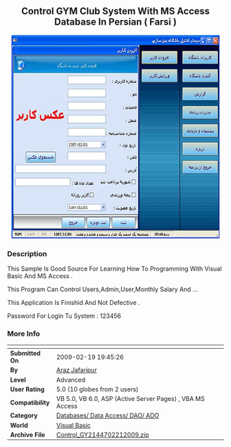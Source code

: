 ﻿<div align="center">

## Control GYM Club System With MS Access Database In Persian \( Farsi \)

<img src="PIC2009221121072895.jpg">
</div>

### Description

This Sample Is Good Source For Learning How To Programming With Visual Basic And MS Access .

This Program Can Control Users,Admin,User,Monthly Salary And ...

This Application Is Finishid And Not Defective .

Password For Login Tu System : 123456
 
### More Info
 


<span>             |<span>
---                |---
**Submitted On**   |2009-02-19 19:45:26
**By**             |[Araz Jafaripur](https://github.com/Planet-Source-Code/PSCIndex/blob/master/ByAuthor/araz-jafaripur.md)
**Level**          |Advanced
**User Rating**    |5.0 (10 globes from 2 users)
**Compatibility**  |VB 5\.0, VB 6\.0, ASP \(Active Server Pages\) , VBA MS Access
**Category**       |[Databases/ Data Access/ DAO/ ADO](https://github.com/Planet-Source-Code/PSCIndex/blob/master/ByCategory/databases-data-access-dao-ado__1-6.md)
**World**          |[Visual Basic](https://github.com/Planet-Source-Code/PSCIndex/blob/master/ByWorld/visual-basic.md)
**Archive File**   |[Control\_GY2144702212009\.zip](https://github.com/Planet-Source-Code/araz-jafaripur-control-gym-club-system-with-ms-access-database-in-persian-farsi__1-71799/archive/master.zip)








